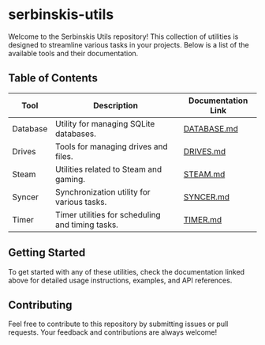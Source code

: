 # serbinskis-utils

Welcome to the Serbinskis Utils repository! This collection of utilities is designed to streamline various tasks in your projects. Below is a list of the available tools and their documentation.

## Table of Contents

| Tool        | Description                                     | Documentation Link |
|-------------|-------------------------------------------------|---------------------|
| Database    | Utility for managing SQLite databases.          | [DATABASE.md](documentation/DATABASE.md) |
| Drives      | Tools for managing drives and files.            | [DRIVES.md](documentation/DRIVES.md) |
| Steam       | Utilities related to Steam and gaming.          | [STEAM.md](documentation/STEAM.md) |
| Syncer      | Synchronization utility for various tasks.      | [SYNCER.md](documentation/SYNCER.md) |
| Timer       | Timer utilities for scheduling and timing tasks.| [TIMER.md](documentation/TIMER.md) |

## Getting Started

To get started with any of these utilities, check the documentation linked above for detailed usage instructions, examples, and API references.

## Contributing

Feel free to contribute to this repository by submitting issues or pull requests. Your feedback and contributions are always welcome!
